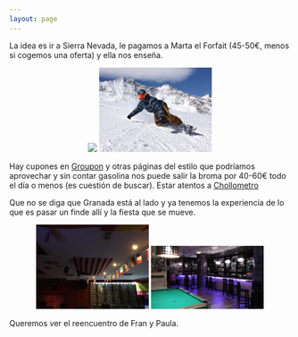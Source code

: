 ```yaml
---
layout: page
---
```


La idea es ir a Sierra Nevada, le pagamos a Marta el Forfait (45-50€, menos si cogemos una oferta) y ella nos enseña.

<p style="text-align:center">
<img src="./esqui.jtif" width="40%"/>
<img src="./snow.jpg" width="40%"/>
</p>

Hay cupones en [Groupon](https://www.groupon.es/) y otras páginas del estilo que podríamos aprovechar y sin contar gasolina nos puede salir la broma por 40-60€ todo el día o menos (es cuestión de buscar). Estar atentos a [Chollometro](https://www.chollometro.com/)

Que no se diga que Granada está al lado y ya tenemos la experiencia de lo que es pasar un finde allí y la fiesta que se mueve.

<p style="text-align:center">
<a href="https://goo.gl/maps/kfvkdHcnaxgtKLzs8"><img src="./chupiteria.jpg" width="40%"/></a>
<a href="https://g.page/Retrodeon?share"><img src="./retrodeon.jpg" width="40%"/></a>
</p>

Queremos ver el reencuentro de Fran y Paula.